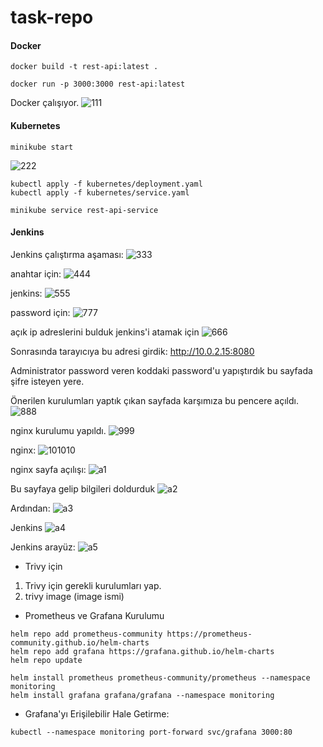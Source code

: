 # task-repo

#### Docker
```
docker build -t rest-api:latest .
```

```
docker run -p 3000:3000 rest-api:latest
```

Docker çalışıyor. 
![111](https://github.com/zeynepbaydemir/task-repo/assets/78684394/63426b9e-5335-449d-8467-20e78bc09d62)


#### Kubernetes

```
minikube start
```

![222](https://github.com/zeynepbaydemir/task-repo/assets/78684394/d266339f-b933-4787-933b-5a41e215617c)


```
kubectl apply -f kubernetes/deployment.yaml
kubectl apply -f kubernetes/service.yaml
```

```
minikube service rest-api-service
```

#### Jenkins
Jenkins çalıştırma aşaması:
![333](https://github.com/zeynepbaydemir/task-repo/assets/78684394/1edcdd1e-925c-4332-8282-57ffbdca711c)

anahtar için:
![444](https://github.com/zeynepbaydemir/task-repo/assets/78684394/1a60303b-30a1-4532-8e09-5edacb6c0a32)

jenkins:
![555](https://github.com/zeynepbaydemir/task-repo/assets/78684394/d2602841-acbc-4a5f-9d7f-d0559863b4c6)

password için:
![777](https://github.com/zeynepbaydemir/task-repo/assets/78684394/c3574dbd-f761-4575-a5a8-1cf4198e45b1)


açık ip adreslerini bulduk jenkins'i atamak için
![666](https://github.com/zeynepbaydemir/task-repo/assets/78684394/f6d066b3-39de-45cc-89a3-817cc0e36751)


Sonrasında tarayıcıya bu adresi girdik:  http://10.0.2.15:8080 

Administrator password veren koddaki password'u yapıştırdık bu sayfada şifre isteyen yere. 


Önerilen kurulumları yaptık çıkan sayfada karşımıza bu pencere açıldı.
![888](https://github.com/zeynepbaydemir/task-repo/assets/78684394/c1fc43a7-9d97-4928-b93c-4cc00aa29e90)


 nginx kurulumu yapıldı.
![999](https://github.com/zeynepbaydemir/task-repo/assets/78684394/288c1f25-1480-4d22-98b4-1b90211470b7)


nginx:
![101010](https://github.com/zeynepbaydemir/task-repo/assets/78684394/120f0ed6-9e5b-42a0-ad2e-3de59850c46c)


nginx sayfa açılışı:
![a1](https://github.com/zeynepbaydemir/task-repo/assets/78684394/f3bca3ed-38ae-4b4f-a81d-a4229e6122d0)


Bu sayfaya gelip bilgileri doldurduk
![a2](https://github.com/zeynepbaydemir/task-repo/assets/78684394/d37cfa7a-5184-46dc-9e7d-cf7fb6bb4b26)



Ardından:
![a3](https://github.com/zeynepbaydemir/task-repo/assets/78684394/7c317af0-a18e-4e93-bcfa-de5a7bfb7873)


Jenkins
![a4](https://github.com/zeynepbaydemir/task-repo/assets/78684394/61e50387-76d2-4eab-ba6f-5b8a894ec252)


Jenkins arayüz:
![a5](https://github.com/zeynepbaydemir/task-repo/assets/78684394/d0609792-d34d-4ebc-bfb0-8f283aeda1d0)



* Trivy için
1. Trivy için gerekli kurulumları yap. 
2. trivy image (image ismi)


* Prometheus ve Grafana Kurulumu

```
helm repo add prometheus-community https://prometheus-community.github.io/helm-charts
helm repo add grafana https://grafana.github.io/helm-charts
helm repo update

helm install prometheus prometheus-community/prometheus --namespace monitoring
helm install grafana grafana/grafana --namespace monitoring
```

* Grafana'yı Erişilebilir Hale Getirme:

```
kubectl --namespace monitoring port-forward svc/grafana 3000:80
```
